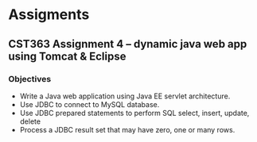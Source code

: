 # Assigments

## CST363 Assignment 4 – dynamic java web app using Tomcat & Eclipse
### Objectives
* Write a Java web application using Java EE servlet architecture.
* Use JDBC to connect to MySQL database.
* Use JDBC prepared statements to perform SQL select, insert, update, delete
* Process a JDBC result set that may have zero, one or many rows.